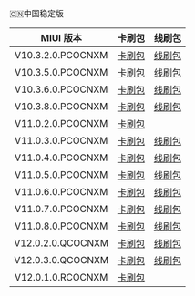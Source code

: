 🇨🇳中国稳定版

| MIUI 版本 | 卡刷包 | 线刷包 |
| :------: | :------: | :------: |
| V10.3.2.0.PCOCNXM | [卡刷包](https://bigota.d.miui.com/V10.3.2.0.PCOCNXM/miui_GINKGO_V10.3.2.0.PCOCNXM_47241996dd_9.0.zip)    | [线刷包](https://bigota.d.miui.com/V10.3.2.0.PCOCNXM/ginkgo_images_V10.3.2.0.PCOCNXM_20190902.0000.00_9.0_cn_081d389897.tgz)    |
| V10.3.5.0.PCOCNXM | [卡刷包](https://bigota.d.miui.com/V10.3.5.0.PCOCNXM/miui_GINKGO_V10.3.5.0.PCOCNXM_f0623abc24_9.0.zip)    | [线刷包](https://bigota.d.miui.com/V10.3.5.0.PCOCNXM/ginkgo_images_V10.3.5.0.PCOCNXM_20190924.0000.00_9.0_cn_7f0dd8045e.tgz)    |
| V10.3.6.0.PCOCNXM | [卡刷包](https://bigota.d.miui.com/V10.3.6.0.PCOCNXM/miui_GINKGO_V10.3.6.0.PCOCNXM_36a8a15d18_9.0.zip)    | [线刷包](https://bigota.d.miui.com/V10.3.6.0.PCOCNXM/ginkgo_images_V10.3.6.0.PCOCNXM_20190926.0000.00_9.0_cn_41ed71bc5f.tgz)    |
| V10.3.8.0.PCOCNXM | [卡刷包](https://bigota.d.miui.com/V10.3.8.0.PCOCNXM/miui_GINKGO_V10.3.8.0.PCOCNXM_378cda9a0b_9.0.zip)    | [线刷包](https://bigota.d.miui.com/V10.3.8.0.PCOCNXM/ginkgo_images_V10.3.8.0.PCOCNXM_20191018.0000.00_9.0_cn_6f457d9004.tgz)    |
| V11.0.2.0.PCOCNXM | [卡刷包](https://bigota.d.miui.com/V11.0.2.0.PCOCNXM/miui_GINKGO_V11.0.2.0.PCOCNXM_4f887a3f3e_9.0.zip)    |
| V11.0.3.0.PCOCNXM | [卡刷包](https://bigota.d.miui.com/V11.0.3.0.PCOCNXM/miui_GINKGO_V11.0.3.0.PCOCNXM_b07db156df_9.0.zip)    | [线刷包](https://bigota.d.miui.com/V11.0.3.0.PCOCNXM/ginkgo_images_V11.0.3.0.PCOCNXM_20191119.0000.00_9.0_cn_24aeb205ba.tgz)    |
| V11.0.4.0.PCOCNXM | [卡刷包](https://bigota.d.miui.com/V11.0.4.0.PCOCNXM/miui_GINKGO_V11.0.4.0.PCOCNXM_7248ec69cc_9.0.zip)    | [线刷包](https://bigota.d.miui.com/V11.0.4.0.PCOCNXM/ginkgo_images_V11.0.4.0.PCOCNXM_20191227.0000.00_9.0_cn_6db8ae2174.tgz)    |
| V11.0.5.0.PCOCNXM | [卡刷包](https://bigota.d.miui.com/V11.0.5.0.PCOCNXM/miui_GINKGO_V11.0.5.0.PCOCNXM_01cc753a51_9.0.zip)    | [线刷包](https://bigota.d.miui.com/V11.0.5.0.PCOCNXM/ginkgo_images_V11.0.5.0.PCOCNXM_20200213.0000.00_9.0_cn_f96f9de56c.tgz)    |
| V11.0.6.0.PCOCNXM | [卡刷包](https://bigota.d.miui.com/V11.0.6.0.PCOCNXM/miui_GINKGO_V11.0.6.0.PCOCNXM_c0598800f6_9.0.zip)    | [线刷包](https://bigota.d.miui.com/V11.0.6.0.PCOCNXM/ginkgo_images_V11.0.6.0.PCOCNXM_20200314.0000.00_9.0_cn_3f5d7be94d.tgz)    |
| V11.0.7.0.PCOCNXM | [卡刷包](https://bigota.d.miui.com/V11.0.7.0.PCOCNXM/miui_GINKGO_V11.0.7.0.PCOCNXM_103aa0209f_9.0.zip)    | [线刷包](https://bigota.d.miui.com/V11.0.7.0.PCOCNXM/ginkgo_images_V11.0.7.0.PCOCNXM_20200612.0000.00_9.0_cn_e7e894ac9b.tgz)    |
| V11.0.8.0.PCOCNXM | [卡刷包](https://bigota.d.miui.com/V11.0.8.0.QCOCNXM/miui_GINKGO_V11.0.8.0.PCOCNXM_40bbde64f6_9.0.zip)    | [线刷包](https://bigota.d.miui.com/V11.0.8.0.QCOCNXM/ginkgo_images_V11.0.8.0.PCOCNXM_20201014.0000.00_9.0_cn_2edac29a9d.tgz)    |
| V12.0.2.0.QCOCNXM | [卡刷包](https://bigota.d.miui.com/V12.0.2.0.QCOCNXM/miui_GINKGO_V12.0.2.0.QCOCNXM_fad5afbf68_10.0.zip)    | [线刷包](https://bigota.d.miui.com/V12.0.2.0.QCOCNXM/ginkgo_images_V12.0.2.0.QCOCNXM_20200926.0000.00_10.0_cn_0f2a39dd8e.tgz)    |
| V12.0.3.0.QCOCNXM | [卡刷包](https://bigota.d.miui.com/V12.0.3.0.QCOCNXM/miui_GINKGO_V12.0.3.0.QCOCNXM_e41fdaaac9_10.0.zip)    | [线刷包](https://bigota.d.miui.com/V12.0.3.0.QCOCNXM/ginkgo_images_V12.0.3.0.QCOCNXM_20201117.0000.00_10.0_cn_fe1f2115e7.tgz)    |
| V12.0.1.0.RCOCNXM | [卡刷包](https://bigota.d.miui.com/V12.0.1.0.RCOCNXM/miui_GINKGO_V12.0.1.0.RCOCNXM_d885534244_11.0.zip)    |
